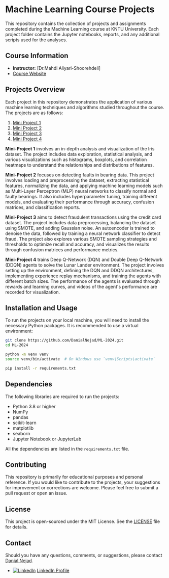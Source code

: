 # Machine Learning Course Projects

This repository contains the collection of projects and assignments completed during the Machine Learning course at KNTU University. Each project folder contains the Jupyter notebooks, reports, and any additional scripts used for the analyses.

## Course Information

- **Instructor:** [Dr.Mahdi Aliyari-Shoorehdeli]
- [Course Website](https://apac.ee.kntu.ac.ir/academic/courses/)

## Projects Overview

Each project in this repository demonstrates the application of various machine learning techniques and algorithms studied throughout the course. The projects are as follows:

1. [Mini Project 1](#mini-project-1)
2. [Mini Project 2](#mini-project-2)
3. [Mini Project 3](#mini-project-3)
4. [Mini Project 4](#mini-project-4)


**Mini-Project 1** involves an in-depth analysis and visualization of the Iris dataset. The project includes data exploration, statistical analysis, and various visualizations such as histograms, boxplots, and correlation heatmaps to understand the relationships and distributions of features.

**Mini-Project 2** focuses on detecting faults in bearing data. This project involves loading and preprocessing the dataset, extracting statistical features, normalizing the data, and applying machine learning models such as Multi-Layer Perceptron (MLP) neural networks to classify normal and faulty bearings. It also includes hyperparameter tuning, training different models, and evaluating their performance through accuracy, confusion matrices, and classification reports.

**Mini-Project 3** aims to detect fraudulent transactions using the credit card dataset. The project includes data preprocessing, balancing the dataset using SMOTE, and adding Gaussian noise. An autoencoder is trained to denoise the data, followed by training a neural network classifier to detect fraud. The project also explores various SMOTE sampling strategies and thresholds to optimize recall and accuracy, and visualizes the results through confusion matrices and performance metrics.

**Mini-Project 4** trains Deep Q-Network (DQN) and Double Deep Q-Network (DDQN) agents to solve the Lunar Lander environment. The project involves setting up the environment, defining the DQN and DDQN architectures, implementing experience replay mechanisms, and training the agents with different batch sizes. The performance of the agents is evaluated through rewards and learning curves, and videos of the agent's performance are recorded for visualization.

## Installation and Usage

To run the projects on your local machine, you will need to install the necessary Python packages. It is recommended to use a virtual environment:

```bash
git clone https://github.com/DanialNejad/ML-2024.git
cd ML-2024

python -m venv venv
source venv/bin/activate  # On Windows use `venv\Scripts\activate`

pip install -r requirements.txt
```
## Dependencies

The following libraries are required to run the projects:

- Python 3.8 or higher
- NumPy
- pandas
- scikit-learn
- matplotlib
- seaborn
- Jupyter Notebook or JupyterLab

All the dependencies are listed in the `requirements.txt` file.

## Contributing

This repository is primarily for educational purposes and personal reference. If you would like to contribute to the projects, your suggestions for improvement or corrections are welcome. Please feel free to submit a pull request or open an issue.

## License

This project is open-sourced under the MIT License. See the [LICENSE](LICENSE) file for details.

## Contact

Should you have any questions, comments, or suggestions, please contact [Danial Nejad](danialabdollahinejad@gmail.com).
- [![LinkedIn][1.1]][1] [LinkedIn Profile](https://www.linkedin.com/in/danial-abdollahi-nejad-883614156)


<!-- Icons -->

[1.1]: https://i.stack.imgur.com/gVE0j.png (linkedin icon without padding)


<!-- Links to your social media accounts -->

[1]: https://www.linkedin.com/in/danial-abdollahi-nejad-883614156
